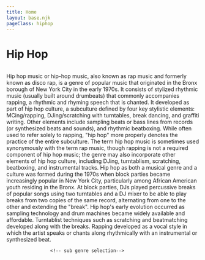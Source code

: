 ```yaml
---
title: Home
layout: base.njk
pageClass: hiphop
---
```

<h1 class="main-genre">Hip Hop</h1>
<img src=""> <!-- image depicting the genre-->

<p class="summary">Hip hop music or hip-hop music, also known as rap music and formerly known as disco rap, is a genre of popular music that originated in the Bronx borough of New York City in the early 1970s. It consists of stylized rhythmic music (usually built around drumbeats) that commonly accompanies rapping, a rhythmic and rhyming speech that is chanted. It developed as part of hip hop culture, a subculture defined by four key stylistic elements: MCing/rapping, DJing/scratching with turntables, break dancing, and graffiti writing. Other elements include sampling beats or bass lines from records (or synthesized beats and sounds), and rhythmic beatboxing. While often used to refer solely to rapping, "hip hop" more properly denotes the practice of the entire subculture. The term hip hop music is sometimes used synonymously with the term rap music, though rapping is not a required component of hip hop music; the genre may also incorporate other elements of hip hop culture, including DJing, turntablism, scratching, beatboxing, and instrumental tracks.
Hip hop as both a musical genre and a culture was formed during the 1970s when block parties became increasingly popular in New York City, particularly among African American youth residing in the Bronx. At block parties, DJs played percussive breaks of popular songs using two turntables and a DJ mixer to be able to play breaks from two copies of the same record, alternating from one to the other and extending the "break". Hip hop's early evolution occurred as sampling technology and drum machines became widely available and affordable. Turntablist techniques such as scratching and beatmatching developed along with the breaks. Rapping developed as a vocal style in which the artist speaks or chants along rhythmically with an instrumental or synthesized beat. 
    <!-- summary of main genre here--> </p>

                    <!-- sub genre selection-->
                    
<div class="sub">
<img src=""> <!-- image of popular album or artist from said sub-genre-->
<div class="sub-info">
<h3><!--sub genre name--></h3>
<p><!-- short description of sub genre--></p>
</div>
</div>

<div class="sub">
<img src=""> <!-- image of popular album or artist from said sub-genre-->
<div class="sub-info">
<h3><!--sub genre name--></h3>
<p><!-- short description of sub genre--></p>
</div>
</div>

<div class="sub">
<img src=""> <!-- image of popular album or artist from said sub-genre-->
<div class="sub-info">
<h3><!--sub genre name--></h3>
<p><!-- short description of sub genre--></p>
</div>
</div>
